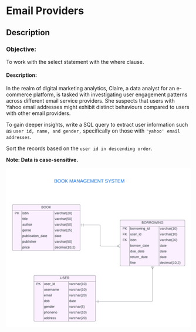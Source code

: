 # Email Providers
## Description
### Objective:

To work with the select statement with the where clause.

#### Description:

In the realm of digital marketing analytics, Claire, a data analyst for an e-commerce platform, is tasked with investigating user engagement patterns across different email service providers. She suspects that users with Yahoo email addresses might exhibit distinct behaviours compared to users with other email providers.

To gain deeper insights, write a SQL query to extract user information such as `user id, name, and gender,` specifically on those with `'yahoo' email addresses`.

Sort the records based on the `user id in descending order`.

**Note: Data is case-sensitive.**

![image alt](https://github.com/PraveenKumara2k33/Cognizant-JavaStack-Handson-2024/blob/afac1a7b2c141cd56f734326af7175fe08be4c84/Stage%201/SQL%20Programming/image-1.png)
